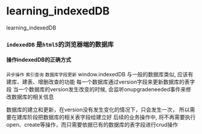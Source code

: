 # learning_indexedDB
learning_indexedDB

### `indexedDB` 是`html5`的浏览器端的数据库
#### 操作indexedDB的正确方式
`异步操作`	`索引查询`	`数据库字段更新`
window.indexedDB
与一般的数据库类似, 应该有建库、建表、增删改查的功能
每一个数据库通过version字段来更新数据库的表字段
当一个数据库的version发生改变的时候, 会监听onupgradeneeded事件来修改数据库的相关信息

数据库的建立和更新，在version没有发生变化的情况下，只会发生一次，
所以需要在建库阶段把数据库的相关表字段给建立好
后续的业务操作中, 将不再需要执行open、create等操作，而只需要依据已有的数据库的表字段进行crud操作